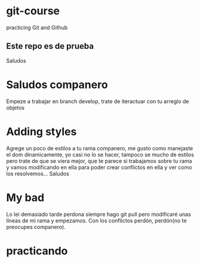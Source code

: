 # git-course

practicing Git and Github

## Este repo es de prueba

Saludos

# Saludos companero

Empeze a trabajar en branch develop, trate de iteractuar con tu arreglo de objetos

# Adding styles

Agrege un poco de estilos a tu rama companero, me gusto como manejaste el dom dinamicamente, yo casi no lo se hacer, tampoco se mucho de estilos pero trate de que se viera mejor, que te parece si trabajamos sobre tu rama y vamos modificando en ella para poder crear conflictos en ella y ver como los resolvemos... Saludos

# My bad

Lo leí demasiado tarde perdona siempre hago git pull pero modificaré unas líneas de mi rama y empezamos. Con los conflictos perdón, perdón(no te preocupes companero).

# practicando